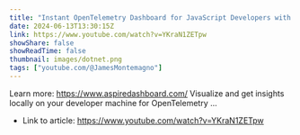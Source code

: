 ```yaml
---
title: "Instant OpenTelemetry Dashboard for JavaScript Developers with Aspire"
date: 2024-06-13T13:30:15Z
link: https://www.youtube.com/watch?v=YKraN1ZETpw
showShare: false
showReadTime: false
thumbnail: images/dotnet.png
tags: ["youtube.com/@JamesMontemagno"]
---
```

Learn more: https://www.aspiredashboard.com/ Visualize and get insights locally on your developer machine for OpenTelemetry ...

- Link to article: https://www.youtube.com/watch?v=YKraN1ZETpw